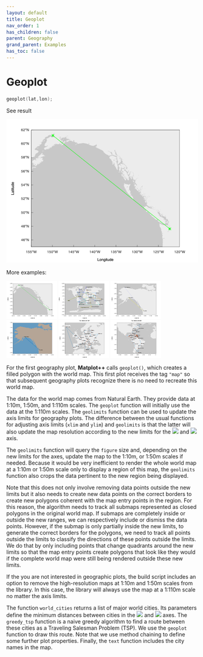 ```yaml
---
layout: default
title: Geoplot
nav_order: 1
has_children: false
parent: Geography
grand_parent: Examples
has_toc: false
---
```

# Geoplot

```cpp
geoplot(lat,lon);
```


See result

[![example_geoplot_1](geoplot/geoplot_1.png)](https://github.com/alandefreitas/matplotplusplus/blob/master/examples/geography/geoplot/geoplot_1.cpp)

More examples:
    
[![example_geoplot_2](geoplot/geoplot_2_thumb.png)](https://github.com/alandefreitas/matplotplusplus/blob/master/examples/geography/geoplot/geoplot_2.cpp)  [![example_geoplot_3](geoplot/geoplot_3_thumb.png)](https://github.com/alandefreitas/matplotplusplus/blob/master/examples/geography/geoplot/geoplot_3.cpp)  [![example_geoplot_4](geoplot/geoplot_4_thumb.png)](https://github.com/alandefreitas/matplotplusplus/blob/master/examples/geography/geoplot/geoplot_4.cpp)  [![example_geoplot_5](geoplot/geoplot_5_thumb.png)](https://github.com/alandefreitas/matplotplusplus/blob/master/examples/geography/geoplot/geoplot_5.cpp)  [![example_geoplot_6](geoplot/geoplot_6_thumb.png)](https://github.com/alandefreitas/matplotplusplus/blob/master/examples/geography/geoplot/geoplot_6.cpp)  [![example_geoplot_7](geoplot/geoplot_7_thumb.png)](https://github.com/alandefreitas/matplotplusplus/blob/master/examples/geography/geoplot/geoplot_7.cpp)
  

For the first geography plot, **Matplot++** calls `geoplot()`, which creates a filled polygon with the world map. This first plot receives the tag `"map"` so that subsequent geography plots recognize there is no need to recreate this world map.

The data for the world map comes from Natural Earth. They provide data at 1:10m, 1:50m, and 1:110m scales. The `geoplot` function will initially use the data at the 1:110m scales. The `geolimits` function can be used to update the axis limits for geography plots. The difference between the usual functions for adjusting axis limits (`xlim` and `ylim`) and `geolimits` is that the latter will also update the map resolution according to the new limits for the <img src="https://render.githubusercontent.com/render/math?math=x"> and <img src="https://render.githubusercontent.com/render/math?math=y"> axis.

The `geolimits` function will query the `figure` size and, depending on the new limits for the axes, update the map to the 1:10m, or 1:50m scales if needed. Because it would be very inefficient to render the whole world map at a 1:10m or 1:50m scale only to display a region of this map, the `geolimits` function also crops the data pertinent to the new region being displayed.

Note that this does not only involve removing data points outside the new limits but it also needs to create new data points on the correct borders to create new polygons coherent with the map entry points in the region. For this reason, the algorithm needs to track all submaps represented as closed polygons in the original world map. If submaps are completely inside or outside the new ranges, we can respectively include or dismiss the data points. However, if the submap is only partially inside the new limits, to generate the correct borders for the polygons, we need to track all points outside the limits to classify the directions of these points outside the limits. We do that by only including points that change quadrants around the new limits so that the map entry points create polygons that look like they would if the complete world map were still being rendered outside these new limits.

If the you are not interested in geographic plots, the build script includes an option to remove the high-resolution maps at 1:10m and 1:50m scales from the library. In this case, the library will always use the map at a 1:110m scale no matter the axis limits.

The function `world_cities` returns a list of major world cities. Its parameters define the minimum distances between cities in the <img src="https://render.githubusercontent.com/render/math?math=x"> and <img src="https://render.githubusercontent.com/render/math?math=y"> axes. The `greedy_tsp` function is a naive greedy algorithm to find a route between these cities as a Traveling Salesman Problem (TSP). We use the `geoplot` function to draw this route. Note that we use method chaining to define some further plot properties. Finally, the `text` function includes the city names in the map.




<!-- Generated with mdsplit: https://github.com/alandefreitas/mdsplit -->
